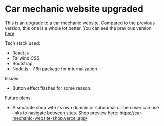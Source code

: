 # Car mechanic website upgraded

This is an upgrade to a car mechanic website. Compared to the previous version, this one is a whole lot better. You can see the previous version [here](https://eyesore123.github.io/car_mechanic_website/).

Tech stack used:

- React.js
- Tailwind CSS
- Bootstrap
- Node.js - i18n package for internalization

Issues

- Button effect flashes for some reason.

Future plans

- A separate shop with its own domain or subdomain. Then user can use links to navigate between sites. Shop preview here:
  https://car-mechanic-website-shop.vercel.app/
